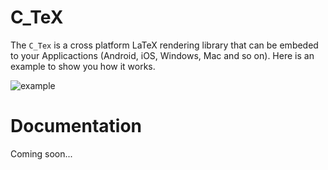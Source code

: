 # C_TeX

The `C_Tex` is a cross platform LaTeX rendering library that can be embeded to your Applicactions (Android, iOS, Windows, Mac and so on). Here is an example to show you how it works.

![example](https://raw.githubusercontent.com/NanoMichael/C_TeX/master/readme/example1.PNG)

# Documentation

Coming soon...
